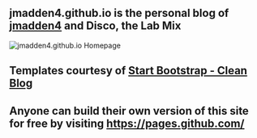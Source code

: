 ## jmadden4.github.io is the personal blog of [jmadden4](https://github.com/jmadden4) and Disco, the Lab Mix

![jmadden4.github.io Homepage](https://github.com/jmadden4/jmadden4.github.io/blob/master/home-screenshot.jpg "jmadden4.github.io Home")

## Templates courtesy of [Start Bootstrap - Clean Blog](https://startbootstrap.com/template-overviews/clean-blog/)


## Anyone can build their own version of this site for free by visiting https://pages.github.com/
